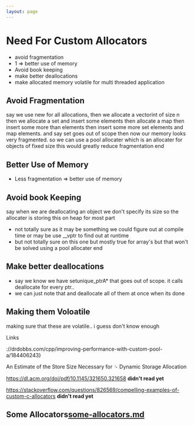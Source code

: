 ```yaml
---
layout: page
---
```

# Need For Custom Allocators

- avoid fragmentation
- 1 => better use of memory
- Avoid book keeping 
- make better deallocations
- make allocated memory volatile for multi threaded application


## Avoid Fragmentation

 say we use new for all allocations, then we allocate a vectorint of size n
 then we allocate a set and insert some elements
 then allocate a map then insert some more than elements
 then insert some more set elements and map elements.
 and say set goes out of scope then now our memory looks very fragmented.
 so we can use a pool allocater which is an allocater for objects of fixed size
 this would greatly reduce fragmentation
end


## Better Use of Memory 


- Less fragmentation => better use of memory


## Avoid book Keeping


say when we are deallocating an object we don't specify its size 
so the allocater is storing this on heap for most part

- not totally sure as it may be something we could figure out at compile time or may be use __vptr to find out at runtime 
- but not totally sure on this one but mostly true for array's but that won't be solved using a pool allocater
end


## Make better deallocations 

- say we know we have setunique_ptrA* that goes out of scope. it calls deallocate for every ptr.. 
- we can just note that and deallocate all of them at once when its done


## Making them Voloatile 

making sure that these are volatile.. i guess don't know enough

Links

://drdobbs.com/cpp/improving-performance-with-custom-pool-a/184406243}

An Estimate of the Store Size Necessary for ␍
Dynamic Storage Allocation 

https://dl.acm.org/doi/pdf/10.1145/321650.321658 **didn't read yet**

https://stackoverflow.com/questions/826569/compelling-examples-of-custom-c-allocators **didn't read yet**


## Some Allocators[some-allocators.md](#some-allocatorsmd)


